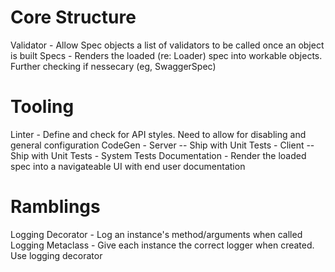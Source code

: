 Core Structure
==============
Validator - Allow Spec objects a list of validators to be called once an object is built
Specs  - Renders the loaded (re: Loader) spec into workable objects. Further checking if nessecary (eg, SwaggerSpec)

Tooling
=======
Linter - Define and check for API styles. Need to allow for disabling and general configuration
CodeGen
	- Server
		-- Ship with Unit Tests
	- Client
		-- Ship with Unit Tests
	- System Tests
Documentation - Render the loaded spec into a navigateable UI with end user documentation

Ramblings
=========
Logging Decorator - Log an instance's method/arguments when called
Logging Metaclass - Give each instance the correct logger when created. Use logging decorator
